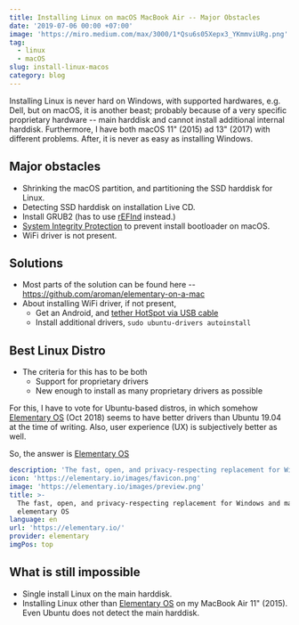 ```yaml
---
title: Installing Linux on macOS MacBook Air -- Major Obstacles
date: '2019-07-06 00:00 +07:00'
image: 'https://miro.medium.com/max/3000/1*Qsu6s05Xepx3_YKmmviURg.png'
tag:
  - linux
  - macOS
slug: install-linux-macos
category: blog
---
```


Installing Linux is never hard on Windows, with supported hardwares, e.g. Dell, but on macOS, it is another beast; probably because of a very specific proprietary hardware -- main harddisk and cannot install additional internal harddisk. Furthermore, I have both macOS 11" (2015) ad 13" (2017) with different problems. After, it is never as easy as installing Windows.

<!-- excerpt_separator -->

## Major obstacles

- Shrinking the macOS partition, and partitioning the SSD harddisk for Linux.
- Detecting SSD harddisk on installation Live CD.
- Install GRUB2 (has to use [rEFInd](https://www.rodsbooks.com/refind/installing.html) instead.)
- [System Integrity Protection](https://www.imore.com/how-turn-system-integrity-protection-macos) to prevent install bootloader on macOS.
- WiFi driver is not present.

## Solutions

- Most parts of the solution can be found here -- <https://github.com/aroman/elementary-on-a-mac>
- About installing WiFi driver, if not present,
  - Get an Android, and [tether HotSpot via USB cable](https://support.google.com/android/answer/9059108?hl=en)
  - Install additional drivers, `sudo ubuntu-drivers autoinstall`

## Best Linux Distro

- The criteria for this has to be both
  - Support for proprietary drivers
  - New enough to install as many proprietary drivers as possible

For this, I have to vote for Ubuntu-based distros, in which somehow [Elementary OS](https://elementary.io/) (Oct 2018) seems to have better drivers than Ubuntu 19.04 at the time of writing. Also, user experience (UX) is subjectively better as well.

So, the answer is [Elementary OS](https://elementary.io/)

```yaml link
description: 'The fast, open, and privacy-respecting replacement for Windows and macOS'
icon: 'https://elementary.io/images/favicon.png'
image: 'https://elementary.io/images/preview.png'
title: >-
  The fast, open, and privacy-respecting replacement for Windows and macOS ⋅
  elementary OS
language: en
url: 'https://elementary.io/'
provider: elementary
imgPos: top
```

## What is still impossible

- Single install Linux on the main harddisk.
- Installing Linux other than [Elementary OS](https://elementary.io/) on my MacBook Air 11" (2015). Even Ubuntu does not detect the main harddisk.
